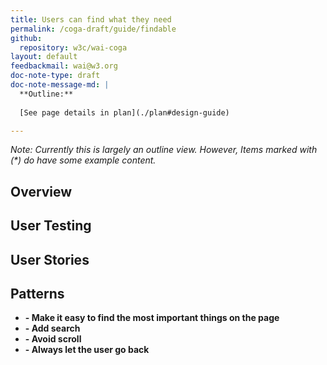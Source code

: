 ```yaml
---
title: Users can find what they need
permalink: /coga-draft/guide/findable
github:
  repository: w3c/wai-coga
layout: default
feedbackmail: wai@w3.org
doc-note-type: draft
doc-note-message-md: |
  **Outline:**
      
  [See page details in plan](./plan#design-guide)

---
```

*Note: Currently this is largely an outline view. However, Items marked with (\*) do have some example content.*

## Overview

## User Testing

## User Stories

## Patterns

- **[]() - Make it easy to find the most important things on the page**
- **[]() - Add search**
- **[]() - Avoid scroll**
- **[]() - Always let the user go back**
